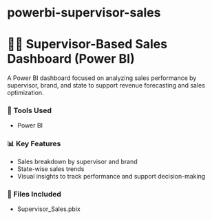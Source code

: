 # powerbi-supervisor-sales
# 👨‍💼 Supervisor-Based Sales Dashboard (Power BI)

A Power BI dashboard focused on analyzing sales performance by supervisor, brand, and state to support revenue forecasting and sales optimization.

### 🔧 Tools Used
- Power BI

### 📊 Key Features
- Sales breakdown by supervisor and brand
- State-wise sales trends
- Visual insights to track performance and support decision-making

### 📁 Files Included
- Supervisor_Sales.pbix

